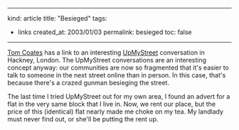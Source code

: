 -----
kind: article
title: "Besieged"
tags:
- links
created_at: 2003/01/03
permalink: besieged
toc: false
-----

<p><a href="http://www.plasticbag.org/archives/2002_12_29_archive.shtml#90137744" title="Plasticbag.org">Tom Coates</a> has a link to an interesting <a href="http://forums.upmystreet.com/forums/topic.php3?l1=wc1a+1up&msgno=3329574" title="UpMyStreet">UpMyStreet</a> conversation in Hackney, London. The UpMyStreet conversations are an interesting concept anyway: our communities are now so fragmented that it's easier to talk to someone in the next street online than in person. In this case, that's because there's a crazed gunman besieging the street.</p>

<p>The last time I tried UpMyStreet out for my own area, I found an advert for a flat in the very same block that I live in. Now, we rent our place, but the price of this (identical) flat nearly made me choke on my tea. My landlady must never find out, or she'll be putting the rent up.</p>


